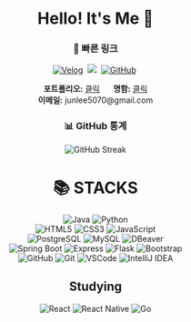 <div align="center"> 
  
# Hello! It's Me 👋

### 🔗 빠른 링크
<p>
  <a href="https://velog.io/@hp657" target="_blank"><img src="https://img.shields.io/badge/Velog-link-36B6FD?style=for-the-badge&logo=velog&logoColor=white" alt="Velog" /></a>&nbsp;
  <a href="https://www.instagram.com/lz_h.57/" target="_blank"><img src="https://img.shields.io/badge/Instagram-link-E4405F?style=for-the-badge&logo=Instagram&logoColor=white"/></a>&nbsp;
  <a href="https://github.com/HP657" target="_blank"><img src="https://img.shields.io/badge/GitHub-HP657-181717?style=for-the-badge&logo=github&logoColor=white" alt="GitHub" /></a>&nbsp;
</p>

<p>
  <strong>포트폴리오:</strong> <a href="https://hp657.github.io/portfolio">클릭</a> &nbsp&nbsp&nbsp&nbsp
  <strong>명함:</strong> <a href="https://hp657.github.io/card">클릭</a> <br>
  <strong>이메일:</strong> junlee5070@gmail.com <br>
</p>

### 📊 GitHub 통계

<p align="center">
  <img src="https://github-readme-streak-stats.herokuapp.com/?user=HP657" alt="GitHub Streak" />
</p>


<div align="center"><h1>📚 STACKS</h1></div>

<div align="center"> 
  <img src="https://img.shields.io/badge/java-007396?style=for-the-badge&logo=java&logoColor=white" alt="Java"> 
  <img src="https://img.shields.io/badge/python-3776AB?style=for-the-badge&logo=python&logoColor=white" alt="Python"> 
  <br>
  
  <img src="https://img.shields.io/badge/html5-E34F26?style=for-the-badge&logo=html5&logoColor=white" alt="HTML5"> 
  <img src="https://img.shields.io/badge/css-1572B6?style=for-the-badge&logo=css3&logoColor=white" alt="CSS3"> 
  <img src="https://img.shields.io/badge/javascript-F7DF1E?style=for-the-badge&logo=javascript&logoColor=black" alt="JavaScript"> 
  <br>
  <img src="https://img.shields.io/badge/postgresql-4169E1?style=for-the-badge&logo=PostgreSQL&logoColor=white" alt="PostgreSQL">
  <img src="https://img.shields.io/badge/mysql-4479A1?style=for-the-badge&logo=mysql&logoColor=white" alt="MySQL"> 
  <img src="https://img.shields.io/badge/dbeaver-372923?style=for-the-badge&logo=dbeaver&logoColor=white" alt="DBeaver">
  <br>
  
  <img src="https://img.shields.io/badge/springboot-6DB33F?style=for-the-badge&logo=springboot&logoColor=white" alt="Spring Boot">
  <img src="https://img.shields.io/badge/express-000000?style=for-the-badge&logo=express&logoColor=white" alt="Express">
  <img src="https://img.shields.io/badge/flask-000000?style=for-the-badge&logo=flask&logoColor=white" alt="Flask">
  <img src="https://img.shields.io/badge/bootstrap-7952B3?style=for-the-badge&logo=bootstrap&logoColor=white" alt="Bootstrap">
  <br>

  <img src="https://img.shields.io/badge/github-181717?style=for-the-badge&logo=github&logoColor=white" alt="GitHub">
  <img src="https://img.shields.io/badge/git-F05032?style=for-the-badge&logo=git&logoColor=white" alt="Git">
  <img src="https://img.shields.io/badge/vsc-007ACC?style=for-the-badge&logo=Visual Studio Code&logoColor=white" alt="VSCode">
  <img src="https://img.shields.io/badge/intelliJ-000000?style=for-the-badge&logo=IntelliJ IDEA&logoColor=white" alt="IntelliJ IDEA">
  <br>
  
  ## Studying
  <img src="https://img.shields.io/badge/react-61DAFB?style=for-the-badge&logo=react&logoColor=black" alt="React">
  <img src="https://img.shields.io/badge/react%20native-61DAFB?style=for-the-badge&logo=react&logoColor=black" alt="React Native"> 
  <img src="https://img.shields.io/badge/go-00ADD8?style=for-the-badge&logo=go&logoColor=black" alt="Go"> 
  <br>
</div>
</div>
